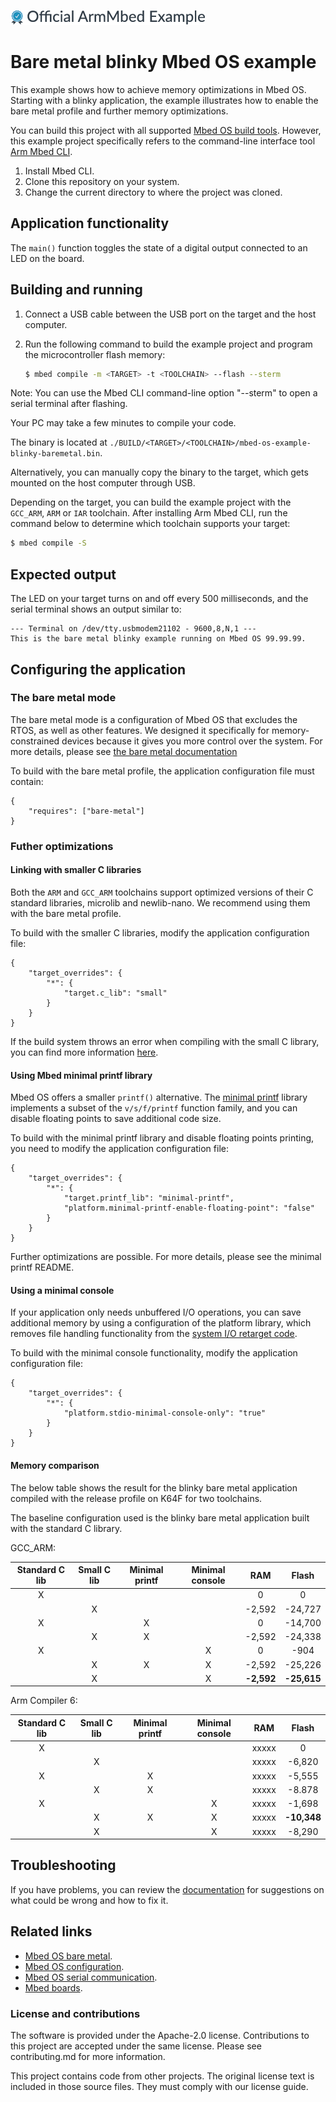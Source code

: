 ![](./resources/official_armmbed_example_badge.png)
# Bare metal blinky Mbed OS example

This example shows how to achieve memory optimizations in Mbed OS. Starting with a blinky application, the example illustrates how to enable the bare metal profile and further memory optimizations.

You can build this project with all supported [Mbed OS build tools](https://os.mbed.com/docs/mbed-os/latest/tools/index.html). However, this example project specifically refers to the command-line interface tool [Arm Mbed CLI](https://github.com/ARMmbed/mbed-cli#installing-mbed-cli).

1. Install Mbed CLI.
1. Clone this repository on your system.
1. Change the current directory to where the project was cloned.

## Application functionality

The `main()` function toggles the state of a digital output connected to an LED on the board.

## Building and running

1. Connect a USB cable between the USB port on the target and the host computer.
1. Run the following command to build the example project and program the microcontroller flash memory:

   ```bash
   $ mbed compile -m <TARGET> -t <TOOLCHAIN> --flash --sterm
   ```
   
Note: You can use the Mbed CLI command-line option "--sterm" to open a serial terminal after flashing.

Your PC may take a few minutes to compile your code.

The binary is located at `./BUILD/<TARGET>/<TOOLCHAIN>/mbed-os-example-blinky-baremetal.bin`.

Alternatively, you can manually copy the binary to the target, which gets mounted on the host computer through USB.

Depending on the target, you can build the example project with the `GCC_ARM`, `ARM` or `IAR` toolchain. After installing Arm Mbed CLI, run the command below to determine which toolchain supports your target:

```bash
$ mbed compile -S
```

## Expected output 

The LED on your target turns on and off every 500 milliseconds, and the serial terminal shows an output similar to: 

``` 
--- Terminal on /dev/tty.usbmodem21102 - 9600,8,N,1 ---
This is the bare metal blinky example running on Mbed OS 99.99.99.
``` 

## Configuring the application

### The bare metal mode

The bare metal mode is a configuration of Mbed OS that excludes the RTOS, as well as other features. We designed it specifically for memory-constrained devices because it gives you more control over the system. For more details, please see [the bare metal documentation](https://os.mbed.com/docs/mbed-os/latest/reference/mbed-os-bare-metal.html)

To build with the bare metal profile, the application configuration file must contain:

```
{
    "requires": ["bare-metal"]
}
```

### Futher optimizations

#### Linking with smaller C libraries

Both the `ARM` and `GCC_ARM` toolchains support optimized versions of their C standard libraries, microlib and newlib-nano. We recommend using them with the bare metal profile.

To build with the smaller C libraries, modify the application configuration file:

```
{
    "target_overrides": {
        "*": {
            "target.c_lib": "small"
        }
    }
}
```

If the build system throws an error when compiling with the small C library, you can find more information [here]( https://github.com/ARMmbed/mbed-os-5-docs/blob/development/docs/program-setup/bare_metal/c_small_libs.md).

#### Using Mbed minimal printf library

Mbed OS offers a smaller `printf()` alternative. The [minimal printf](https://github.com/ARMmbed/mbed-os/blob/master/platform/source/minimal-printf/README.md) library implements a subset of the `v/s/f/printf` function family, and you can disable floating points to save additional code size.

To build with the minimal printf library and disable floating points printing, you need to modify the application configuration file:

```
{
    "target_overrides": {
        "*": {
            "target.printf_lib": "minimal-printf",
            "platform.minimal-printf-enable-floating-point": "false"
        }
    }
}
```

Further optimizations are possible. For more details, please see the minimal printf README.

#### Using a minimal console

If your application only needs unbuffered I/O operations, you can save additional memory by using a configuration of the platform library, which removes file handling functionality from the [system I/O retarget code](https://github.com/ARMmbed/mbed-os/blob/master/platform/source/mbed_retarget.cpp).

To build with the minimal console functionality, modify the application configuration file:

```
{
    "target_overrides": {
        "*": {
            "platform.stdio-minimal-console-only": "true"
        }
    }
}
```

#### Memory comparison

The below table shows the result for the blinky bare metal application compiled with the release profile on K64F for two toolchains.

The baseline configuration used is the blinky bare metal application built with the standard C library.

GCC_ARM:

|Standard C lib|Small C lib|Minimal printf|Minimal console|RAM|Flash|
| :---:        | :---:     | :---:        | :---:         | :---: | :---: |
| X            |           |              |               | 0 | 0 |
|              | X         |              |               | -2,592 | -24,727 |
| X            |           | X            |               | 0 | -14,700 | 
|              | X         | X            |               | -2,592 | -24,338 |
| X            |           |              | X             | 0 | -904 |
|              | X         | X            | X             | -2,592 | -25,226 |
|              | X         |              | X             |  **-2,592** | **-25,615** |

Arm Compiler 6:

|Standard C lib|Small C lib|Minimal printf|Minimal console|RAM|Flash|
| :---:        | :---:     | :---:        | :---:         | :---: | :---: |
| X            |           |              |               | xxxxx | 0 |
|              | X         |              |               | xxxxx | -6,820 |
| X            |           | X            |               | xxxxx | -5,555 | 
|              | X         | X            |               | xxxxx | -8.878 |
| X            |           |              | X             | xxxxx | -1,698 |
|              | X         | X            | X             | xxxxx | **-10,348** |
|              | X         |              | X             | xxxxx | -8,290 |

## Troubleshooting 

If you have problems, you can review the [documentation](https://os.mbed.com/docs/latest/tutorials/debugging.html) for suggestions on what could be wrong and how to fix it. 

## Related links 

- [Mbed OS bare metal](https://os.mbed.com/docs/mbed-os/latest/reference/mbed-os-bare-metal.html).
- [Mbed OS configuration](https://os.mbed.com/docs/latest/reference/configuration.html). 
- [Mbed OS serial communication](https://os.mbed.com/docs/latest/tutorials/serial-communication.html). 
- [Mbed boards](https://os.mbed.com/platforms/).

### License and contributions

The software is provided under the Apache-2.0 license. Contributions to this project are accepted under the same license. Please see contributing.md for more information.

This project contains code from other projects. The original license text is included in those source files. They must comply with our license guide.
